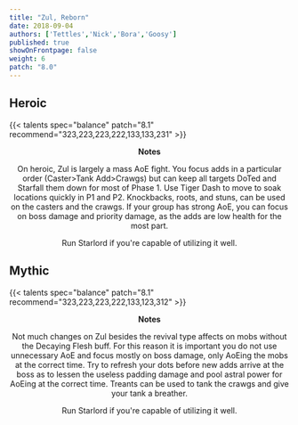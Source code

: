 ```yaml
---
title: "Zul, Reborn"
date: 2018-09-04
authors: ['Tettles','Nick','Bora','Goosy']
published: true
showOnFrontpage: false
weight: 6
patch: "8.0"
---
```


## Heroic
{{< talents spec="balance" patch="8.1" recommend="323,223,223,222,133,133,231" >}}
<center>
<b>Notes</b>

On heroic, Zul is largely a mass AoE fight. You focus adds in a particular order (Caster>Tank Add>Crawgs) but can keep all targets DoTed and Starfall them down for most of Phase 1. Use Tiger Dash to move to soak locations quickly in P1 and P2. Knockbacks, roots, and stuns, can be used on the casters and the crawgs. If your group has strong AoE, you can focus on boss damage and priority damage, as the adds are low health for the most part.

Run Starlord if you're capable of utilizing it well.

</center>


## Mythic
{{< talents spec="balance" patch="8.1" recommend="323,223,223,222,133,123,312" >}}
<center>
<b>Notes</b>

Not much changes on Zul besides the revival type affects on mobs without the Decaying Flesh buff. For this reason it is important you do not use unnecessary AoE and focus mostly on boss damage, only AoEing the mobs at the correct time. Try to refresh your dots before new adds arrive at the boss as to lessen the useless padding damage and pool astral power for AoEing at the correct time. Treants can be used to tank the crawgs and give your tank a breather.

Run Starlord if you're capable of utilizing it well.

</center>
